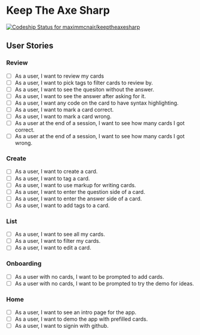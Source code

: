 # Keep The Axe Sharp
[ ![Codeship Status for maximmcnair/keeptheaxesharp](https://codeship.com/projects/2c3e1af0-1dd0-0133-2090-06d3bb3e96db/status?branch=master)](https://codeship.com/projects/95113)


## User Stories
### Review
- [ ] As a user, I want to review my cards
- [ ] As a user, I want to pick tags to filter cards to review by.
- [ ] As a user, I want to see the quesiton without the answer.
- [ ] As a user, I want to see the answer after asking for it.
- [ ] As a user, I want any code on the card to have syntax highlighting.
- [ ] As a user, I want to mark a card correct.
- [ ] As a user, I want to mark a card wrong.
- [ ] As a user at the end of a session, I want to see how many cards I got correct.
- [ ] As a user at the end of a session, I want to see how many cards I got wrong.

### Create
- [ ] As a user, I want to create a card.
- [ ] As a user, I want to tag a card.
- [ ] As a user, I want to use markup for writing cards.
- [ ] As a user, I want to enter the question side of a card.
- [ ] As a user, I want to enter the answer side of a card.
- [ ] As a user, I want to add tags to a card.

### List
- [ ] As a user, I want to see all my cards.
- [ ] As a user, I want to filter my cards.
- [ ] As a user, I want to edit a card.

### Onboarding
- [ ] As a user with no cards, I want to be prompted to add cards.
- [ ] As a user with no cards, I want to be prompted to try the demo for ideas.

### Home
- [ ] As a user, I want to see an intro page for the app.
- [ ] As a user, I want to demo the app with prefilled cards.
- [ ] As a user, I want to signin with github.
